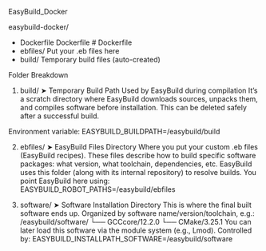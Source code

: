 EasyBuild_Docker

easybuild-docker/
- Dockerfile     Dockerfile # Dockerfile
- ebfiles/       Put your .eb files here
- build/         Temporary build files (auto-created)

Folder Breakdown
1. build/ ➤ Temporary Build Path
Used by EasyBuild during compilation
It’s a scratch directory where EasyBuild downloads sources, unpacks them, and compiles software before installation.
This can be deleted safely after a successful build.

Environment variable:
EASYBUILD_BUILDPATH=/easybuild/build


2. ebfiles/ ➤ EasyBuild Files Directory
Where you put your custom .eb files (EasyBuild recipes).
These files describe how to build specific software packages: what version, what toolchain, dependencies, etc.
EasyBuild uses this folder (along with its internal repository) to resolve builds.
You point EasyBuild here using:
EASYBUILD_ROBOT_PATHS=/easybuild/ebfiles

3. software/ ➤ Software Installation Directory
This is where the final built software ends up.
Organized by software name/version/toolchain, e.g.:
/easybuild/software/
  └── GCCcore/12.2.0
        └── CMake/3.25.1
You can later load this software via the module system (e.g., Lmod).
Controlled by:
EASYBUILD_INSTALLPATH_SOFTWARE=/easybuild/software
